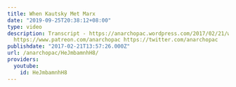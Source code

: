 ```yaml
---
title: When Kautsky Met Marx
date: "2019-09-25T20:38:12+08:00"
type: video
description: Transcript - https://anarchopac.wordpress.com/2017/02/21/when-kautsky-met-marx/
  https://www.patreon.com/anarchopac https://twitter.com/anarchopac
publishdate: "2017-02-21T13:57:26.000Z"
url: /anarchopac/HeJmbamnhH8/
providers:
  youtube:
    id: HeJmbamnhH8
---
```

